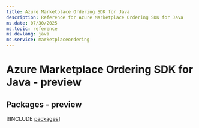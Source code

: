 ```yaml
---
title: Azure Marketplace Ordering SDK for Java
description: Reference for Azure Marketplace Ordering SDK for Java
ms.date: 07/30/2025
ms.topic: reference
ms.devlang: java
ms.service: marketplaceordering
---
```

# Azure Marketplace Ordering SDK for Java - preview
## Packages - preview
[!INCLUDE [packages](marketplace-ordering-index.md)]